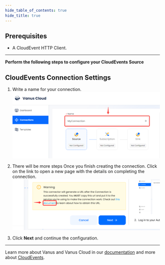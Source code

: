 ```yaml
--- 
hide_table_of_contents: true
hide_title: true
---
```


## Prerequisites

- A CloudEvent HTTP Client.

---

**Perform the following steps to configure your CloudEvents Source**

## CloudEvents Connection Settings

1. Write a name for your connection.
    ![](images/1.png)
2. There will be more steps Once you finish creating the connection. Click on the link to open a new page with the details on completing the connection.
   ![](images/warning.png)

3. Click **Next** and continue the configuration.

---

Learn more about Vanus and Vanus Cloud in our [documentation](https://docs.vanus.ai) and more about [CloudEvents](https://cloudevents.io).
